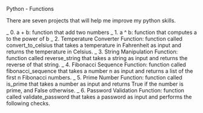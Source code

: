 Python - Functions

There are seven projects that will help me improve my python skills.

_ 0. a + b: function that add two numbers
_ 1. a ^ b: function that computes a to the power of b
_ 2. Temperature Converter Function: function called convert_to_celsius that takes a temperature in Fahrenheit as input and returns the temperature in Celsius.
_ 3. String Manipulation Function: function called reverse_string that takes a string as input and returns the reverse of that string.
_ 4. Fibonacci Sequence Function: function called fibonacci_sequence that takes a number n as input and returns a list of the first n Fibonacci numbers.
_ 5. Prime Number Function: function called is_prime that takes a number as input and returns True if the number is prime, and False otherwise.
_ 6. Password Validation Function: function called validate_password that takes a password as input and performs the following checks.

